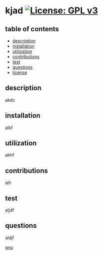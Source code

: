 # kjad [![License: GPL v3](https://img.shields.io/badge/License-GPLv3-blue.svg)](https://www.gnu.org/licenses/gpl-3.0)

  ## table of contents 
  * [description](#description)
  * [installation](#installation)
  * [utilization](#utilization)
  * [contributions](#contributions)
  * [test](#test)
  * [questions](#questions)
  * [license](#license)

  ## description
  akdc

  ## installation
  alkf

  ## utilization 
  akhf

  ## contributions 
  ajh

  ## test
  aljdf

  ## questions
  aldjf

  [gnu](https://www.gnu.org/licenses/gpl-3.0.en.html)

